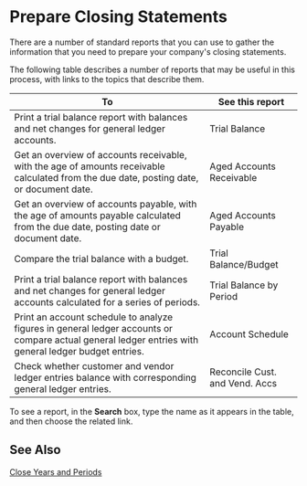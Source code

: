 <properties
	pageTitle="Prepare Closing Statements| Project “Madeira”" 
    description="Describes how to prepare closing statements." 
    services="" 
    documentationCenter="Madeira"
    authors="jswymer"/>
	
# Prepare Closing Statements
There are a number of standard reports that you can use to gather the information that you need to prepare your company's closing statements.

The following table describes a number of reports that may be useful in this process, with links to the topics that describe them.


|To     |See this report       |
|-------|----------------------|
|Print a trial balance report with balances and net changes for general ledger accounts.|Trial Balance|
|Get an overview of accounts receivable, with the age of amounts receivable calculated from the due date, posting date, or document date.|Aged Accounts Receivable|
|Get an overview of accounts payable, with the age of amounts payable calculated from the due date, posting date or document date.|Aged Accounts Payable|
|Compare the trial balance with a budget.|Trial Balance/Budget|
|Print a trial balance report with balances and net changes for general ledger accounts calculated for a series of periods.|Trial Balance by Period|
|Print an account schedule to analyze figures in general ledger accounts or compare actual general ledger entries with general ledger budget entries.|Account Schedule|
|Check whether customer and vendor ledger entries balance with corresponding general ledger entries.|Reconcile Cust. and Vend. Accs|
To see a report, in the **Search** box, type the name as it appears in the table, and then choose the related link.
## See Also
[Close Years and Periods](year-close-years-periods.md)
